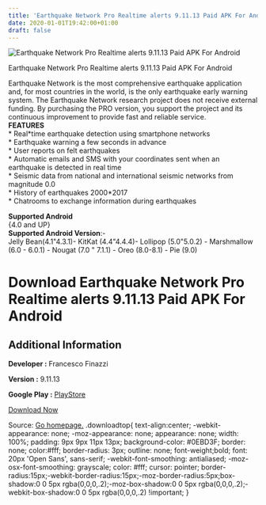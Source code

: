```yaml
---
title: 'Earthquake Network Pro Realtime alerts 9.11.13 Paid APK For Android'
date: 2020-01-01T19:42:00+01:00
draft: false
---
```


![Earthquake Network Pro Realtime alerts 9.11.13 Paid APK For Android](https://i1.wp.com/apkhome.net/wp-content/uploads/2019/11/Earthquake-Network-Pro-Realtime-alerts-9.11.13-Paid.png "Earthquake Network Pro Realtime alerts 9.11.13 Paid APK For Android")

  

Earthquake Network Pro Realtime alerts 9.11.13 Paid APK For Android

Earthquake Network is the most comprehensive earthquake application and, for most countries in the world, is the only earthquake early warning system. The Earthquake Network research project does not receive external funding. By purchasing the PRO version, you support the project and its continuous improvement to provide fast and reliable service.  
**FEATURES**  
\* Real\*time earthquake detection using smartphone networks  
\* Earthquake warning a few seconds in advance  
\* User reports on felt earthquakes  
\* Automatic emails and SMS with your coordinates sent when an earthquake is detected in real time  
\* Seismic data from national and international seismic networks from magnitude 0.0  
\* History of earthquakes 2000\*2017  
\* Chatrooms to exchange information during earthquakes

**Supported Android**  
{4.0 and UP}  
**Supported Android Version**:-  
Jelly Bean(4.1"4.3.1)- KitKat (4.4"4.4.4)- Lollipop (5.0"5.0.2) - Marshmallow (6.0 - 6.0.1) - Nougat (7.0 " 7.1.1) - Oreo (8.0-8.1) - Pie (9.0)

Download Earthquake Network Pro Realtime alerts 9.11.13 Paid APK For Android
============================================================================

Additional Information
----------------------

**Developer :** Francesco Finazzi

**Version :** 9.11.13

**Google Play :** [PlayStore](https://play.google.com/store/apps/details?id=com.finazzi.distquakenoads)

  

[Download Now](https://store4app.co/post/earthquake-network-pro-realtime-alerts-9-11-13-paid-apk-for-android_1573721797)

  
Source: [Go homepage.](https://store4app.co/post/earthquake-network-pro-realtime-alerts-9-11-13-paid-apk-for-android_1573721797) .downloadtop{ text-align:center; -webkit-appearance: none; -moz-appearance: none; appearance: none; width: 100%; padding: 9px 9px 11px 13px; background-color: #0EBD3F; border: none; color:#fff; border-radius: 3px; outline: none; font-weight;bold; font: 20px 'Open Sans', sans-serif; -webkit-font-smoothing: antialiased; -moz-osx-font-smoothing: grayscale; color: #fff; cursor: pointer; border-radius:15px;-webkit-border-radius:15px;-moz-border-radius:5px;box-shadow:0 0 5px rgba(0,0,0,.2);-moz-box-shadow:0 0 5px rgba(0,0,0,.2);-webkit-box-shadow:0 0 5px rgba(0,0,0,.2) !important; }